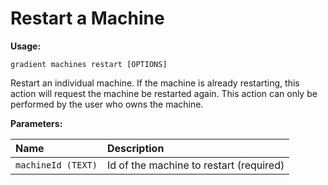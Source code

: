 # Restart a Machine

**Usage:** 

`gradient machines restart [OPTIONS]`

Restart an individual machine. If the machine is already restarting, this action will request the machine be restarted again. This action can only be performed by the user who owns the machine.

**Parameters:**

| **Name** | Description |
| :--- | :--- |
| `machineId (TEXT)` | Id of the machine to restart \(required\) |

